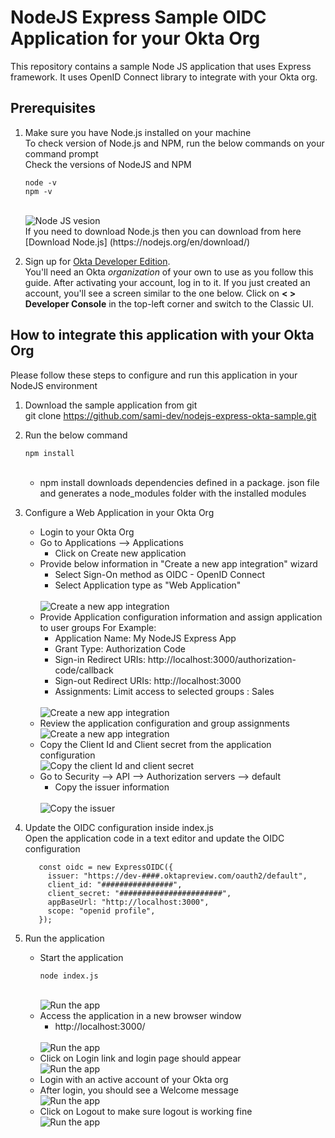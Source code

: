 # NodeJS Express Sample OIDC Application for your Okta Org

This repository contains a sample Node JS application that uses Express framework.
It uses OpenID Connect library to integrate with your Okta org.

## Prerequisites
   1. Make sure you have Node.js installed on your machine <br/>
      To check version of Node.js and NPM, run the below commands on your command prompt <br/>
      Check the versions of NodeJS and NPM

      ```
      node -v
      npm -v
      ```
       
      <br/>
      <img src="readme-images/prereq-1.jpg" alt="Node JS vesion"/>
      <br/>
      If you need to download Node.js then you can download from here <br/>
      [Download Node.js] (https://nodejs.org/en/download/)
      <br/>
   2. Sign up for [Okta Developer Edition](http://developer.okta.com/).    
       You'll need an Okta *organization* of your own to use as you follow this guide. After activating your account, log in to it. If you just created an account, you'll see a        screen similar to the one below. Click on **< > Developer Console** in the top-left corner and switch to the Classic UI.

## How to integrate this application with your Okta Org

Please follow these steps to configure and run this application in your NodeJS environment

1. Download the sample application from git
   <br/>
   git clone https://github.com/sami-dev/nodejs-express-okta-sample.git

2. Run the below command <br/>
   ```
   npm install
   ```
   <br/>
   
   - npm install downloads dependencies defined in a package. json file and generates a node_modules folder with the installed modules

3. Configure a Web Application in your Okta Org
   * Login to your Okta Org
   * Go to Applications --> Applications
      - Click on Create new application
   * Provide below information in "Create a new app integration" wizard
      - Select Sign-On method as OIDC - OpenID Connect
      - Select Application type as "Web Application"
      <br/>
      <img src="readme-images/okta-createapp-1.jpg" alt="Create a new app integration"/>
   * Provide Application configuration information and assign application to user groups
      For Example:
      - Application Name: My NodeJS Express App
      - Grant Type: Authorization Code
      - Sign-in Redirect URIs: http://localhost:3000/authorization-code/callback
      - Sign-out Redirect URIs: http://localhost:3000
      - Assignments: Limit access to selected groups : Sales
      <br/>
      <img src="readme-images/okta-createapp-2.jpg" alt="Create a new app integration"/>
   *  Review the application configuration and group assignments
      <br/>
      <img src="readme-images/okta-createapp-3.jpg" alt="Create a new app integration"/>
   *  Copy the Client Id and Client secret from the application configuration
      <br/>
      <img src="readme-images/okta-createapp-4.jpg" alt="Copy the client Id and client secret"/>
   *  Go to Security --> API --> Authorization servers --> default
      - Copy the issuer information
      <br/>
      <img src="readme-images/okta-auth-server-1.jpg" alt="Copy the issuer"/>
4. Update the OIDC configuration inside index.js
   <br/>
   Open the application code in a text editor and update the OIDC configuration
   ```
      const oidc = new ExpressOIDC({
        issuer: "https://dev-####.oktapreview.com/oauth2/default",
        client_id: "################",
        client_secret: "#######################",
        appBaseUrl: "http://localhost:3000",
        scope: "openid profile",
      });
   ```
5. Run the application
   * Start the application
      ```
      node index.js
      ```
      <br/>
      <img src="readme-images/run-app-1.jpg" alt="Run the app"/>
   * Access the application in a new browser window
      - http://localhost:3000/
     <br/>
     <img src="readme-images/run-app-2.jpg" alt="Run the app"/>
   * Click on Login link and login page should appear
      <br/>
      <img src="readme-images/run-app-3.jpg" alt="Run the app"/>
   * Login with an active account of your Okta org
   * After login, you should see a Welcome message
      <br/>
      <img src="readme-images/run-app-4.jpg" alt="Run the app"/>
   * Click on Logout to make sure logout is working fine
      <br/>
      <img src="readme-images/run-app-5.jpg" alt="Run the app"/>

